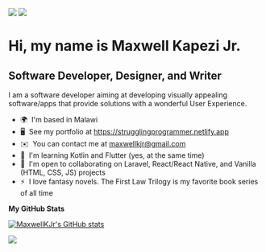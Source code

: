 <a href="https://www.github.com/MaxwellKJr" target="_blank" rel="noreferrer"><img src="https://img.shields.io/github/followers/MaxwellKJr?logo=github&style=for-the-badge&color=ec4899&labelColor=1c1917" /></a> <a href="https://www.twitter.com/maxwellKJr" target="_blank" rel="noreferrer"><img src="https://img.shields.io/twitter/follow/maxwellKJr?logo=twitter&style=for-the-badge&color=ec4899&labelColor=1c1917" /></a>

Hi, my name is Maxwell Kapezi Jr.
==========================================================================================================================================
Software Developer, Designer, and Writer
----------------------------------------
I am a software developer aiming at developing visually appealing software/apps that provide solutions with a wonderful User Experience.
* 🌍  I'm based in Malawi
* 🖥️  See my portfolio at https://strugglingprogrammer.netlify.app
* ✉️  You can contact me at [maxwellkjr@gmail.com](mailto:maxwellkjr@gmail.com)
* 🧠  I'm learning Kotlin and Flutter (yes, at the same time)
* 🤝  I'm open to collaborating on Laravel, React/React Native, and Vanilla (HTML, CSS, JS) projects
* ⚡  I love fantasy novels. The First Law Trilogy is my favorite book series of all time

<b>My GitHub Stats</b>

<a href="http://www.github.com/MaxwellKJr"><img src="https://github-readme-stats.vercel.app/api?username=MaxwellKJr&show_icons=true&hide=&count_private=true&title_color=ec4899&text_color=ffffff&icon_color=ec4899&bg_color=1c1917&hide_border=true&show_icons=true" alt="MaxwellKJr's GitHub stats" /></a>

<a href="http://www.github.com/MaxwellKJr"><img src="https://github-readme-streak-stats.herokuapp.com/?user=MaxwellKJr&stroke=ffffff&background=1c1917&ring=ec4899&fire=ec4899&currStreakNum=ffffff&currStreakLabel=ec4899&sideNums=ffffff&sideLabels=ffffff&dates=ffffff&hide_border=true" /></a>

<!-- <a href="https://github.com/MaxwellKJr" align="left"><img src="https://github-readme-stats.vercel.app/api/top-langs/?username=MaxwellKJr&langs_count=10&title_color=ec4899&text_color=ffffff&icon_color=ec4899&bg_color=1c1917&hide_border=true&locale=en&custom_title=Top%20%Languages" alt="Top Languages" /></a> -->
